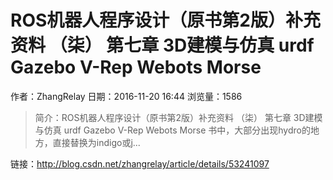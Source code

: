 # ROS机器人程序设计（原书第2版）补充资料 （柒） 第七章 3D建模与仿真 urdf Gazebo V-Rep Webots Morse
作者：ZhangRelay
日期：2016-11-20 16:44
浏览量：1586
> 简介：ROS机器人程序设计（原书第2版）补充资料 （柒） 第七章 3D建模与仿真 
urdf Gazebo V-Rep Webots Morse
书中，大部分出现hydro的地方，直接替换为indigo或j...

 链接：http://blog.csdn.net/zhangrelay/article/details/53241097

